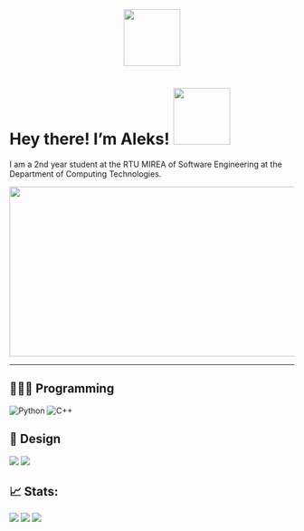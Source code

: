 <div id="header" align="center">
  <img src="https://media.giphy.com/media/M9gbBd9nbDrOTu1Mqx/giphy.gif" width="100"/>
</div>

<h1>
  Hey there! I’m Aleks!
  <img src="https://user-images.githubusercontent.com/74038190/213911110-aedbef38-a29f-4b6b-a65c-11608b4f75a5.gif" width="100px"/>
</h1>

I am a 2nd year student at the RTU MIREA of Software Engineering at the Department of Computing Technologies.

<div align="center">
  <img src="https://user-images.githubusercontent.com/74038190/225813708-98b745f2-7d22-48cf-9150-083f1b00d6c9.gif" width="600" height="300"/>
</div>

---

## 👨🏻‍💻 Programming

![Python](https://img.shields.io/badge/python-%233776AB.svg?style=for-the-badge&logo=python&logoColor=white)
![C++](https://img.shields.io/badge/C++-%2300599C.svg?style=for-the-badge&logo=c%2B%2B&logoColor=white)

## 🎨 Design
<img src="https://img.shields.io/badge/adobe%20-%23FF0000.svg?&style=for-the-badge&logo=adobe&logoColor=white"> <img src="https://img.shields.io/badge/blender%20-%23F5792A.svg?&style=for-the-badge&logo=blender&logoColor=white"/>

## 📈 Stats:
![](https://github-profile-summary-cards.vercel.app/api/cards/most-commit-language?username=AleksUon&theme=tokyonight)
![](https://github-profile-summary-cards.vercel.app/api/cards/repos-per-language?username=AleksUon&theme=tokyonight)
![](https://github-profile-summary-cards.vercel.app/api/cards/profile-details?username=AleksUon&theme=tokyonight)

<!-- BLOG-POST-LIST:START -->

<!-- BLOG-POST-LIST:END -->
